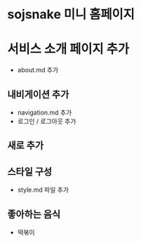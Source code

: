 # sojsnake 미니 홈페이지

# 서비스 소개 페이지 추가

- about.md 추가

## 내비게이션 추가

- navigation.md 추가
- 로그인 / 로그아웃 추가

## 새로 추가

## 스타일 구성

- style.md 파일 추가

## 좋아하는 음식

- 떡볶이
